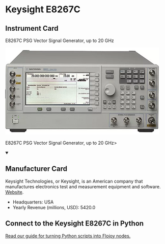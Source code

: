 
# Keysight E8267C

## Instrument Card

<div className="flex">

<div>

E8267C PSG Vector Signal Generator, up to 20 GHz

</div>

![](./Keysight-E8267C.jpg)

</div>

E8267C PSG Vector Signal Generator, up to 20 GHz>

<details open>
<summary><h2>Manufacturer Card</h2></summary>

Keysight Technologies, or Keysight, is an American company that manufactures electronics test and measurement equipment and software. <a href="https://www.keysight.com/us/en/home.html">Website</a>.

<ul>
  <li>Headquarters: USA</li>
  <li>Yearly Revenue (millions, USD): 5420.0</li>
</ul>
</details>

## Connect to the Keysight E8267C in Python

[Read our guide for turning Python scripts into Flojoy nodes.](https://docs.flojoy.ai/custom-nodes/creating-custom-node/)


